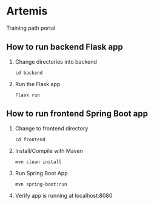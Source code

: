 # Artemis

Training path portal

## How to run backend Flask app

1. Change directories into backend

    ```cd backend```

2. Run the Flask app

    ```Flask run```
    
## How to run frontend Spring Boot app

1. Change to frontend directory

    ```cd frontend```

2. Install/Compile with Maven 

    ```mvn clean install```

3. Run Spring Boot App
   
   ```mvn spring-boot:run```
   
4. Verify app is running at localhost:8080
